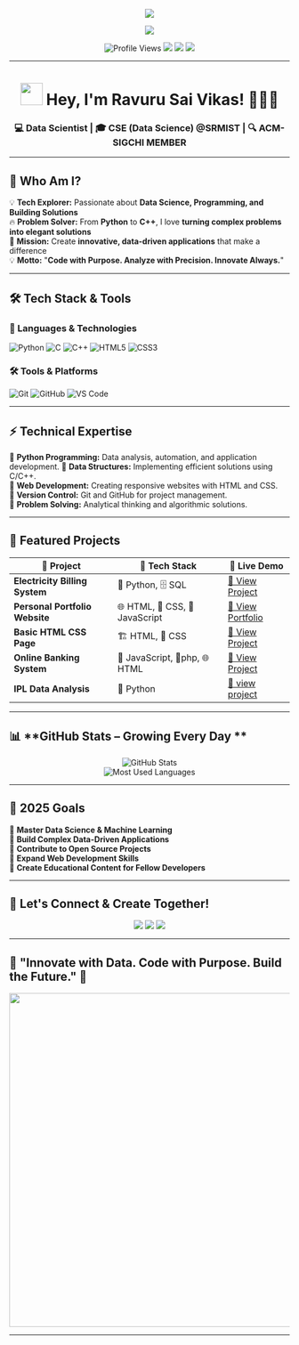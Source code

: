 <!-- 🔥 EPIC TYPING INTRO -->
<p align="center">
  <img src="https://readme-typing-svg.herokuapp.com?font=Press+Start+2P&size=30&duration=4000&pause=1000&color=F7D00C&center=true&vCenter=true&width=900&height=100&lines=Loading+Code+Universe...;%E2%96%88%E2%96%88%E2%96%88%E2%96%88%E2%96%88+100%25+Complete!;%F0%9F%9A%80+WELCOME+TO+MY+CODE+UNIVERSE!;%F0%9F%94%A5+MASTERING+DATA+SCIENCE;%F0%9F%92%A1+INNOVATING+WITH+TECHNOLOGY;%F0%9F%92%BB+CREATING+THE+FUTURE+WITH+CODE;%F0%9F%8C%9F+LET'S+BUILD+SOMETHING+AMAZING!" />
</p>

<!-- Matrix-style loading effect -->
<p align="center">
  <img src="https://readme-typing-svg.herokuapp.com?font=Fira+Code&size=20&duration=2000&pause=1000&color=00FF00&center=true&vCenter=true&width=900&height=40&lines=%3E+Initializing+Developer+Mode...;%3E+Loading+Skills...;%3E+System+Ready..." />
</p>
<!-- 🏆 BADGES & PROFILE VISITS -->
<p align="center">
  <img src="https://komarev.com/ghpvc/?username=saivikasravuru&label=Profile+Visitors&color=FF5733&style=flat-square" alt="Profile Views" />
  <img src="https://img.shields.io/github/followers/saivikasravuru?label=Followers&style=social" />
  <img src="https://img.shields.io/badge/Data%20Science-Developer-%23F7D00C?style=flat-square&logo=python&logoColor=white" />
  <img src="https://img.shields.io/badge/Open%20Source%20Enthusiast-%2300E676?style=flat-square&logo=open-source-initiative" />
</p>

---

<h1 align="center">
  <img src="https://media.giphy.com/media/hvRJCLFzcasrR4ia7z/giphy.gif" width="40px"> Hey, I'm Ravuru Sai Vikas! 👨‍💻🚀
</h1>
<h3 align="center">
  💻 Data Scientist | 🎓 CSE (Data Science) @SRMIST | 🔍 ACM-SIGCHI MEMBER
</h3>

---

## 🚀 **Who Am I?**
💡 **Tech Explorer:** Passionate about **Data Science, Programming, and Building Solutions**  
🔥 **Problem Solver:** From **Python** to **C++**, I love **turning complex problems into elegant solutions**  
🚀 **Mission:** Create **innovative, data-driven applications** that make a difference  
💡 **Motto:** "**Code with Purpose. Analyze with Precision. Innovate Always.**"  

---

## 🛠 Tech Stack & Tools  

### 🚀 Languages & Technologies
![Python](https://img.shields.io/badge/Python-3670A0?style=for-the-badge&logo=python&logoColor=yellow)
![C](https://img.shields.io/badge/C-%2300599C.svg?style=for-the-badge&logo=c&logoColor=white)
![C++](https://img.shields.io/badge/C++-00599C?style=for-the-badge&logo=c%2B%2B&logoColor=white)
![HTML5](https://img.shields.io/badge/HTML5-%23E34F26.svg?style=for-the-badge&logo=html5&logoColor=white)
![CSS3](https://img.shields.io/badge/CSS3-%231572B6.svg?style=for-the-badge&logo=css3&logoColor=white)

### 🛠 Tools & Platforms
![Git](https://img.shields.io/badge/Git-F05032?style=for-the-badge&logo=git&logoColor=white)
![GitHub](https://img.shields.io/badge/GitHub-181717?style=for-the-badge&logo=github&logoColor=white)
![VS Code](https://img.shields.io/badge/VSCode-007ACC?style=for-the-badge&logo=visual-studio-code&logoColor=white)

---

## ⚡ **Technical Expertise**
🔹 **Python Programming:** Data analysis, automation, and application development. 
🔹 **Data Structures:** Implementing efficient solutions using C/C++.  
🔹 **Web Development:** Creating responsive websites with HTML and CSS.  
🔹 **Version Control:** Git and GitHub for project management.  
🔹 **Problem Solving:** Analytical thinking and algorithmic solutions. 

---

## 🏅 **Featured Projects**  

| 🌟 Project | 🔧 Tech Stack | 🔗 Live Demo  |
|------------|-------------|-------------|
| **Electricity Billing System** | 🐍 Python, 🗄️ SQL | [🔗 View Project](https://github.com/saivikasravuru/Electricity-billing-system) |
| **Personal Portfolio Website** | 🌐 HTML, 🎨 CSS, 🚀 JavaScript | [🔗 View Portfolio](https://github.com/saivikasravuru/portfolio) |
| **Basic HTML CSS Page** | 🏗️ HTML, 🎨 CSS | [🔗 View Project](https://github.com/saivikasravuru/Basic-html-css-page) |
| **Online Banking System** | 🚀 JavaScript, 🎨php, 🌐 HTML | [ 🔗 View Project](https://github.com/saivikasravuru/Online-Banking-System) |
| **IPL Data Analysis** | 🐍 Python |[🔗 view project](https://github.com/saivikasravuru/IPL-data-analysis)

---

## 📊 **GitHub Stats – Growing Every Day **  

<p align="center">
  <img src="https://github-readme-stats.vercel.app/api?username=saivikasravuru&show_icons=true&theme=radical&count_private=true" alt="GitHub Stats" />
  <br>
  <img src="https://github-readme-stats.vercel.app/api/top-langs/?username=saivikasravuru&layout=compact&theme=radical" alt="Most Used Languages">
</p>


---

## 🎯 **2025 Goals**  
🔹 **Master Data Science & Machine Learning**  
🔹 **Build Complex Data-Driven Applications**  
🔹 **Contribute to Open Source Projects**  
🔹 **Expand Web Development Skills**  
🔹 **Create Educational Content for Fellow Developers**  

---

<!-- Previous content remains the same until the "Let's Connect" section -->

## 🤝 **Let's Connect & Create Together!**  

<p align="center">
  <a href="https://www.linkedin.com/in/sai-vikas-ravuru/"><img src="https://img.shields.io/badge/LinkedIn-%230077B5?style=for-the-badge&logo=linkedin&logoColor=white"></a>
  <a href="https://github.com/saivikasravuru"><img src="https://img.shields.io/badge/GitHub-%23181717?style=for-the-badge&logo=github&logoColor=white"></a>
  <a href="https://portfolio-seven-iota-48.vercel.app/"><img src="https://img.shields.io/badge/Resume-%23FF0000?style=for-the-badge&logo=adobe-acrobat-reader&logoColor=white"></a>
</p>

---
## 🎯 **"Innovate with Data. Code with Purpose. Build the Future." 🚀**  


<p align="center">
  <img src="https://leadschool.in/wp-content/uploads/2022/04/shutterstock_1777292972.jpg" width="600px">
</p>

---
